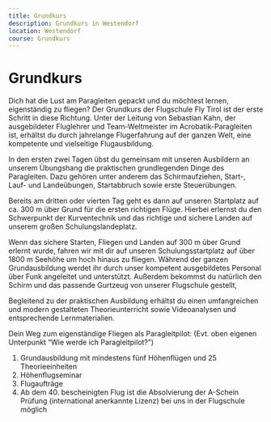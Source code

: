 ```yaml
---
title: Grundkurs
description: Grundkurs in Westendorf
location: Westendorf
course: Grundkurs
---
```


# Grundkurs

Dich hat die Lust am Paragleiten gepackt und du möchtest lernen, eigenständig zu fliegen? Der Grundkurs der Flugschule Fly Tirol ist der erste Schritt in diese Richtung. Unter der Leitung von Sebastian Kahn, der ausgebildeter Fluglehrer und Team-Weltmeister im Acrobatik-Paragleiten ist, erhältst du durch jahrelange Flugerfahrung auf der ganzen Welt, eine kompetente und vielseitige Flugausbildung. 

In den ersten zwei Tagen übst du gemeinsam mit unseren Ausbildern an unserem Übungshang die praktischen grundlegenden Dinge des Paragleiten. Dazu gehören unter anderem das Schirmaufziehen, Start-, Lauf- und Landeübungen, Startabbruch sowie erste Steuerübungen. 

Bereits am dritten oder vierten Tag geht es dann auf unseren Startplatz auf ca. 300 m über Grund für die ersten richtigen Flüge. Hierbei erlernst du den Schwerpunkt der Kurventechnik und das richtige und sichere Landen auf unserem großen Schulungslandeplatz. 

Wenn das sichere Starten, Fliegen und Landen auf 300 m über Grund erlernt wurde, fahren wir mit dir auf unseren Schulungsstartplatz auf über 1800 m Seehöhe um hoch hinaus zu fliegen. 
Während der ganzen Grundausbildung werdet ihr durch unser kompetent ausgebildetes Personal über Funk angeleitet und unterstützt. Außerdem bekommst du natürlich den Schirm und das passende Gurtzeug von unserer Flugschule gestellt,

Begleitend zu der praktischen Ausbildung erhältst du einen umfangreichen und modern gestalteten Theorieunterricht sowie Videoanalysen und entsprechende Lernmaterialien.

<content-image-gallery path="/media/ausbildung/grundausbildung/"></content-impage-gallery>

Dein Weg zum eigenständige Fliegen als Paragleitpilot: (Evt. oben eigenen Unterpunkt “Wie werde ich Paragleitpilot?”)
1. Grundausbildung mit mindestens fünf Höhenflügen und 25 Theorieeinheiten 
2. Höhenflugseminar
3. Flugaufträge
4. Ab dem 40. bescheinigten Flug ist die Absolvierung der A-Schein Prüfung (international anerkannte Lizenz) bei uns in der Flugschule möglich
